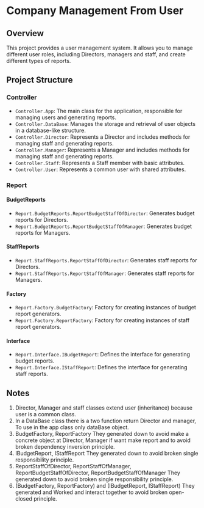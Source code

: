 # Company Management From User 

## Overview
This project provides a user management system. It allows you to manage different user roles, including Directors, managers and staff, and create different types of reports.

## Project Structure

### Controller
- `Controller.App`: The main class for the application, responsible for managing users and generating reports.
- `Controller.DataBase`: Manages the storage and retrieval of user objects in a database-like structure.
- `Controller.Director`: Represents a Director and includes methods for managing staff and generating reports.
- `Controller.Manager`: Represents a Manager and includes methods for managing staff and generating reports.
- `Controller.Staff`: Represents a Staff member with basic attributes.
- `Controller.User`: Represents a common user with shared attributes.

### Report

#### BudgetReports
- `Report.BudgetReports.ReportBudgetStaffOfDirector`: Generates budget reports for Directors.
- `Report.BudgetReports.ReportBudgetStaffOfManager`: Generates budget reports for Managers.

#### StaffReports
- `Report.StaffReports.ReportStaffOfDirector`: Generates staff reports for Directors.
- `Report.StaffReports.ReportStaffOfManager`: Generates staff reports for Managers.

#### Factory
- `Report.Factory.BudgetFactory`: Factory for creating instances of budget report generators.
- `Report.Factory.ReportFactory`: Factory for creating instances of staff report generators.

#### Interface
- `Report.Interface.IBudgetReport`: Defines the interface for generating budget reports.
- `Report.Interface.IStaffReport`: Defines the interface for generating staff reports.

## Notes
1) Director, Manager and staff classes extend user (inheritance) because user is a common class.
2) In a DataBase class there is a two function return Director and manager, To use in the app class only dataBase object.
3) BudgetFactory, ReportFactory They generated down to avoid make a concrete object at Director, Manager if want make report and  to avoid broken dependency inversion principle.
4) IBudgetReport, IStaffReport They generated down to avoid broken single responsibility principle.
5) ReportStaffOfDirector, ReportStaffOfManager, ReportBudgetStaffOfDirector, ReportBudgetStaffOfManager They generated down to avoid broken single responsibility principle.
6) (BudgetFactory, ReportFactory) and (IBudgetReport, IStaffReport) They generated and Worked and interact together to avoid broken open-closed principle.

